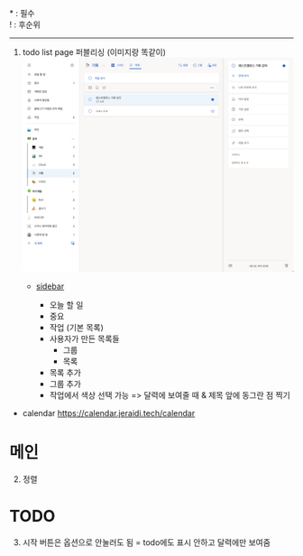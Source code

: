 \* : 필수  
\! : 후순위

---

1. todo list page 퍼블리싱 (이미지랑 똑같이)
   ![](/public/todo-list.png)

   - [sidebar](https://ui.shadcn.com/blocks/sidebar#sidebar-07)

     - 오늘 할 일
     - 중요
     - 작업 (기본 목록)
     - 사용자가 만든 목록들
       - 그룹
       - 목록
     - 목록 추가
     - 그룹 추가
     - 작업에서 색상 선택 가능 => 달력에 보여줄 때 & 제목 앞에 동그란 점 찍기

- calendar
  https://calendar.jeraidi.tech/calendar

# 메인

2. 정렬

# TODO

3. 시작 버튼은 옵션으로 안눌러도 됨 = todo에도 표시 안하고 달력에만 보여줌
